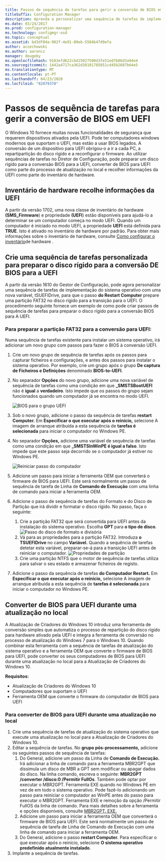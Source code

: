 ```yaml
---
title: Passos de sequência de tarefas para gerir a conversão de BIOS em UEFI
titleSuffix: Configuration Manager
description: Aprenda a personalizar uma sequência de tarefas de implementação do sistema operativo para preparar uma partição FAT32 para a transição para o UEFI.
ms.date: 03/24/2017
ms.prod: configuration-manager
ms.technology: configmgr-osd
ms.topic: conceptual
ms.assetid: bd3df04a-902f-4e91-89eb-5584b47d9efa
author: aczechowski
ms.author: aaroncz
manager: dougeby
ms.openlocfilehash: 9183efd622cb425027500d3fe51ed7b86d3a94e4
ms.sourcegitcommit: 1442a4717ca362d38101785851cd45b2687b64e5
ms.translationtype: MT
ms.contentlocale: pt-PT
ms.lasthandoff: 04/23/2020
ms.locfileid: "82079370"
---
```

# <a name="task-sequence-steps-to-manage-bios-to-uefi-conversion"></a>Passos de sequência de tarefas para gerir a conversão de BIOS em UEFI
O Windows 10 fornece muitas novas funcionalidades de segurança que requerem dispositivos ativados pela UEFI. Pode ter computadores windows modernos que suportam o UEFI, mas estão a usar BIOS legados. A conversão de um dispositivo para UEFI obrigou-o a ir a cada PC, a repartipartição do disco rígido e a reconfigurar o firmware. Ao utilizar sequências de tarefas no Diretor de Configuração, pode preparar um disco rígido para a conversão BIOS para a UEFI, converter de BIOS para UEFI como parte do processo de atualização no local e recolher informações da UEFI como parte do inventário de hardware.

## <a name="hardware-inventory-collects-uefi-information"></a>Inventário de hardware recolhe informações da UEFI
A partir da versão 1702, uma nova classe de inventário de hardware **(SMS_Firmware**) e propriedade **(UEFI**) estão disponíveis para ajudá-lo a determinar se um computador começa no modo UEFI. Quando um computador é iniciado no modo UEFI, a propriedade **UEFI** está definida para **TRUE**. Isto é ativado no inventário de hardware por padrão. Para obter mais informações sobre o inventário de hardware, consulte [Como configurar o inventário](../../core/clients/manage/inventory/configure-hardware-inventory.md)de hardware .

## <a name="create-a-custom-task-sequence-to-prepare-the-hard-drive-for-bios-to-uefi-conversion"></a>Crie uma sequência de tarefas personalizada para preparar o disco rígido para a conversão DE BIOS para a UEFI
A partir da versão 1610 do Gestor de Configuração, pode agora personalizar uma sequência de tarefas de implementação do sistema operativo com uma nova variável, tSUEFIDrive, para que o passo **do Restart Computer** prepare uma partição FAT32 no disco rígido para a transição para o UEFI. O procedimento seguinte fornece um exemplo de como pode criar passos de sequência de tarefas para preparar o disco rígido para a conversão BIOS para A UEFI.

### <a name="to-prepare-the-fat32-partition-for-the-conversion-to-uefi"></a>Para preparar a partição FAT32 para a conversão para UEFI:
Numa sequência de tarefas existente para instalar um sistema operativo, irá adicionar um novo grupo com passos para fazer o BIOS à conversão UEFI.

1. Crie um novo grupo de sequência de tarefas após os passos para capturar ficheiros e configurações, e antes dos passos para instalar o sistema operativo. Por exemplo, crie um grupo após o grupo **De captura de Ficheiros e Definições** denominado **BIOS-to-UEFI**.
2. No separador **Opções** do novo grupo, adicione uma nova variável de sequência de tarefas como uma condição em que **_SMSTSBootUEFI** não é **igual** a **verdadeiro**. Isto impede que os passos do grupo sejam funcionados quando um computador já se encontra no modo UEFI.

   ![BIOS para o grupo UEFI](../../core/get-started/media/BIOS-to-UEFI-group.png)
3. Sob o novo grupo, adicione o passo da sequência de tarefas **restart Computer.** Em **Especificar o que executar após o reinício,** selecione A imagem de arranque atribuída a esta sequência de **tarefas é selecionada** para iniciar o computador no Windows PE.  
4. No separador **Opções,** adicione uma variável de sequência de tarefas como uma condição em que **_SMSTSInWinPE é igual a falso**. Isto impede que este passo seja decorrido se o computador já estiver no Windows PE.

   ![Reiniciar passo do computador](../../core/get-started/media/restart-in-windows-pe.png)
5. Adicione um passo para iniciar a ferramenta OEM que converterá o firmware de BIOS para UEFI. Este será normalmente um passo de sequência de tarefa de Linha de **Comando de Execução** com uma linha de comando para iniciar a ferramenta OEM.
6. Adicione o passo de sequência de tarefas do Formato e do Disco de Partição que irá dividir e formatar o disco rígido. No passo, faça o seguinte:
   1. Crie a partição FAT32 que será convertida para UEFI antes da instalação do sistema operativo. Escolha **GPT** para **o tipo de disco**.
    ![Passo do disco de formato e divisória](../media/format-and-partition-disk.png)
   2. Vá para as propriedades para a partição FAT32. Introduza **o TSUEFIDrive** no campo **Variável.** Quando a sequência de tarefas detetar esta variável, preparar-se-á para a transição UEFI antes de reiniciar o computador.
    ![Propriedades de partição](../../core/get-started/media/partition-properties.png)
   3. Crie uma partição NTFS que o motor de sequência de tarefas utiliza para salvar o seu estado e armazenar ficheiros de registo.
7. Adicione o passo da sequência de tarefas **do Computador Restart.** Em **Especificar o que executar após o reinício,** selecione A imagem de arranque atribuída a esta sequência de **tarefas é selecionada** para iniciar o computador no Windows PE.  

## <a name="convert-from-bios-to-uefi-during-an-in-place-upgrade"></a>Converter de BIOS para UEFI durante uma atualização no local
A Atualização de Criadores do Windows 10 introduz uma ferramenta de conversão simples que automatiza o processo de repartição do disco rígido para hardware ativado pela UEFI e integra a ferramenta de conversão no processo de atualização do Windows 7 para o Windows 10. Quando combinar esta ferramenta com a sequência de tarefas de atualização do sistema operativo e a ferramenta OEM que converte o firmware de BIOS para UEFI, pode converter os seus computadores de BIOS para UEFI durante uma atualização no local para a Atualização de Criadores do Windows 10.

**Requisitos:**
- Atualização de Criadores do Windows 10
- Computadores que suportam o UEFI
- Ferramenta OEM que converte o firmware do computador de BIOS para UEFI

### <a name="to-convert-from-bios-to-uefi-during-an-in-place-upgrade"></a>Para converter de BIOS para UEFI durante uma atualização no local
1. Crie uma sequência de tarefas de atualização do sistema operativo que execute uma atualização no local para a Atualização de Criadores do Windows 10.
2. Editar a sequência de tarefas. No **grupo pós-processamento,** adicione os seguintes passos de sequência de tarefas:
   1. Do General, adicione um passo da Linha de **Comando de Execução.** Irá adicionar a linha de comando para a ferramenta MBR2GPT que dissimula um disco de MBR a GPT sem modificar ou apagar dados do disco. Na linha comando, escreva o seguinte: **MBR2GPT /converter /disco:0 /Permitir FullOs**. Também pode optar por executar o MBR2GPT. Ferramenta EXE quando no Windows PE em vez de em todo o sistema operativo. Pode fazê-lo adicionando um passo para reiniciar o computador ao WinPE antes do passo para executar o MBR2GPT. Ferramenta EXE e remoção da opção /Permitir FullOS da linha de comando. Para mais detalhes sobre a ferramenta e opções disponíveis, consulte [MBR2GPT. EXE.](https://technet.microsoft.com/itpro/windows/deploy/mbr-to-gpt)
   2. Adicione um passo para iniciar a ferramenta OEM que converterá o firmware de BIOS para UEFI. Este será normalmente um passo de sequência de tarefa de Linha de Comando de Execução com uma linha de comando para iniciar a ferramenta OEM.
   3. Do General, adicione o passo **restart Computer.** Para especificar o que executar após o reinício, selecione **O sistema operativo predefinido atualmente instalado**.
3. Implante a sequência de tarefas.
